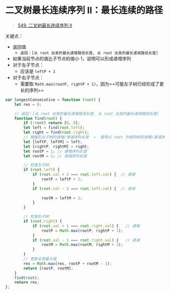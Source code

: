 
# 二叉树最长连续序列 II：最长连续的路径



> [549. 二叉树最长连续序列 II](https://leetcode.cn/problems/binary-tree-longest-consecutive-sequence-ii/)


关键点：
- 返回值
	- `返回：[从 root 出发的最长递增路径长度, 从 root 出发的最长递减路径长度]`
- 如果当前节点的值比子节点的值小 1，说明可以形成递增序列
- 对于左子节点：
	- 应该是 `leftP + 1`
- 对于右子节点：
	- 需要取 `Math.max(rootP, rightP + 1)`，因为==可能左子树已经形成了更长的序列==



```javascript hl:18,29
var longestConsecutive = function (root) {
    let res = 0;

    // 返回：[从 root 出发的最长递增路径长度, 从 root 出发的最长递减路径长度]
    function find(root) {
        if (!root) return [0, 0];
        let left = find(root.left);
        let right = find(root.right);
        // 根据左右子树的递增/递减序列长度  →  推导以 root 为根的树的递增/递减序列长度
        let [leftP, leftM] = left;
        let [rightP, rightM] = right;
        let rootP = 1; // 递增序列长度
        let rootM = 1; // 递减序列长度

        // 检查左子树
        if (root.left) {
            if (root.val + 1 === root.left.val) {  // 递增
                rootP = leftP + 1;
            }
            if (root.val - 1 === root.left.val) {  // 递减
               
                rootM = leftM + 1;
            }
        }

        // 检查右子树
        if (root.right) {
            if (root.val + 1 === root.right.val) {   // 递增
                rootP = Math.max(rootP, rightP + 1);
            }
            if (root.val - 1 === root.right.val) {   // 递减
                rootM = Math.max(rootM, rightM + 1);
            }
        }
        // 更新全局最大值
        res = Math.max(res, rootP + rootM - 1);
        return [rootP, rootM];
    }
    find(root);
    return res;
};

```